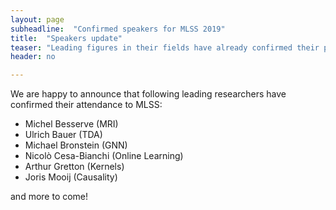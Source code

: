 ```yaml
---
layout: page
subheadline:  "Confirmed speakers for MLSS 2019"
title:  "Speakers update"
teaser: "Leading figures in their fields have already confirmed their participation."
header: no

---
```

We are happy to announce that following leading researchers have confirmed their attendance to MLSS:
* Michel Besserve (MRI)
* Ulrich Bauer (TDA)
* Michael Bronstein (GNN)
* Nicolò Cesa-Bianchi (Online Learning)
* Arthur Gretton (Kernels)
* Joris Mooij (Causality)

and more to come!